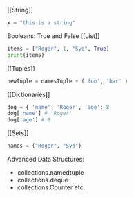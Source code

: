 [[String]]
```python
x = "this is a string"
```
Booleans: 
	True and False
[[List]]
```python
items = ["Roger", 1, "Syd", True]
print(items)
```
[[Tuples]]
```python
newTuple = namesTuple + ('foo', 'bar' )	
```
[[Dictionaries]]
```python
dog = { 'name': 'Roger', 'age': 8 
dog['name'] # 'Roger'
dog['age'] # 8
```
[[Sets]]
```python
names = {"Roger", "Syd"}
```

Advanced Data Structures: 
- collections.namedtuple
- collections.deque
- collections.Counter etc. 